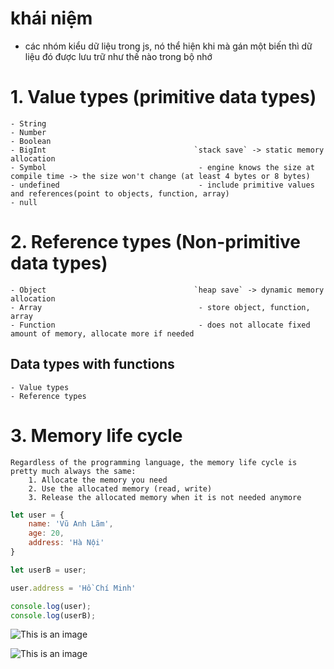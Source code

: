 # khái niệm
- các nhóm kiểu dữ liệu trong js, nó thể hiện khi mà gán một biến thì dữ liệu đó được lưu trữ như thế nào trong bộ nhớ

# 1. Value types (primitive data types)
    - String 
    - Number 
    - Boolean
    - BigInt                                 `stack save` -> static memory allocation
    - Symbol                                  - engine knows the size at compile time -> the size won't change (at least 4 bytes or 8 bytes)
    - undefined                               - include primitive values and references(point to objects, function, array)
    - null          

# 2. Reference types (Non-primitive data types)
    - Object                                 `heap save` -> dynamic memory allocation
    - Array                                   - store object, function, array
    - Function                                - does not allocate fixed amount of memory, allocate more if needed 

## Data types with functions
    - Value types 
    - Reference types


# 3. Memory life cycle
    Regardless of the programming language, the memory life cycle is pretty much always the same:
        1. Allocate the memory you need
        2. Use the allocated memory (read, write)
        3. Release the allocated memory when it is not needed anymore


```js
let user = {
    name: 'Vũ Anh Lãm',
    age: 20,
    address: 'Hà Nội'
}

let userB = user;

user.address = 'Hồ Chí Minh'

console.log(user);
console.log(userB);
```
![This is an image](https://scontent.fsgn2-5.fna.fbcdn.net/v/t1.15752-9/315520873_459178496364399_4974682022744269445_n.png?_nc_cat=104&ccb=1-7&_nc_sid=ae9488&_nc_ohc=9q0QxOw79b4AX_vQwGD&tn=vvaCJEQmHGpOdMjY&_nc_ht=scontent.fsgn2-5.fna&oh=03_AdR1anxIT6YHscVG4pXPOSr7tVF6uhc4qBUa5OeFkGc43A&oe=63A94720)



![This is an image](https://scontent.fsgn2-5.fna.fbcdn.net/v/t1.15752-9/315004000_439748548339153_2723041057483088549_n.png?_nc_cat=106&ccb=1-7&_nc_sid=ae9488&_nc_ohc=5j5b2z_RAHgAX8ASaMq&_nc_ht=scontent.fsgn2-5.fna&oh=03_AdR1a_7nl_oX4VPO3L_cjgBX1bFytrLRapM56rch4SmAVw&oe=63A94701)
